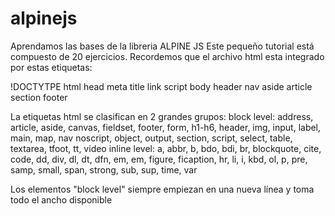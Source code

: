 # alpinejs
Aprendamos las bases de la libreria ALPINE JS
Este pequeño tutorial está compuesto de 20 ejercicios.
Recordemos que el archivo html esta integrado por estas etiquetas:

!DOCTYTPE 
html
head
  meta
  title
  link
  script
body
  header
  nav
  aside
  article
  section
  footer
  
 La etiquetas html se clasifican en 2 grandes grupos:
  block level: address, article, aside, canvas, fieldset, footer, form, h1-h6, header, img, input, label, main, map, nav
                noscript,  object, output, section, script, select, table, textarea, tfoot, tt, video
  inline level: a, abbr, b, bdo, bdi, br, blockquote, cite, code, dd, div, dl, dt, dfn, em, em, figure, ficaption, hr, li, i, kbd, ol, p, pre, samp, small, span, strong, sub, 
                sup, time, var
 
 Los elementos "block level" siempre empiezan en una nueva línea y toma todo el ancho disponible
  
  
